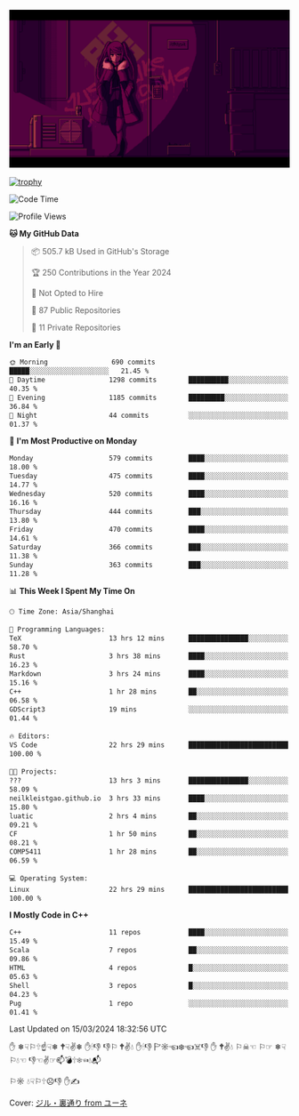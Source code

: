 ![](imgs/main.png)

[![trophy](https://github-profile-trophy.vercel.app/?username=NeilKleistGao&theme=dracula)](https://github.com/ryo-ma/github-profile-trophy)

<!--START_SECTION:waka-->
![Code Time](http://img.shields.io/badge/Code%20Time-759%20hrs%2012%20mins-blue)

![Profile Views](http://img.shields.io/badge/Profile%20Views-0-blue)

**🐱 My GitHub Data** 

> 📦 505.7 kB Used in GitHub's Storage 
 > 
> 🏆 250 Contributions in the Year 2024
 > 
> 🚫 Not Opted to Hire
 > 
> 📜 87 Public Repositories 
 > 
> 🔑 11 Private Repositories 
 > 
**I'm an Early 🐤** 

```text
🌞 Morning                690 commits         █████░░░░░░░░░░░░░░░░░░░░   21.45 % 
🌆 Daytime                1298 commits        ██████████░░░░░░░░░░░░░░░   40.35 % 
🌃 Evening                1185 commits        █████████░░░░░░░░░░░░░░░░   36.84 % 
🌙 Night                  44 commits          ░░░░░░░░░░░░░░░░░░░░░░░░░   01.37 % 
```
📅 **I'm Most Productive on Monday** 

```text
Monday                   579 commits         ████░░░░░░░░░░░░░░░░░░░░░   18.00 % 
Tuesday                  475 commits         ████░░░░░░░░░░░░░░░░░░░░░   14.77 % 
Wednesday                520 commits         ████░░░░░░░░░░░░░░░░░░░░░   16.16 % 
Thursday                 444 commits         ███░░░░░░░░░░░░░░░░░░░░░░   13.80 % 
Friday                   470 commits         ████░░░░░░░░░░░░░░░░░░░░░   14.61 % 
Saturday                 366 commits         ███░░░░░░░░░░░░░░░░░░░░░░   11.38 % 
Sunday                   363 commits         ███░░░░░░░░░░░░░░░░░░░░░░   11.28 % 
```


📊 **This Week I Spent My Time On** 

```text
🕑︎ Time Zone: Asia/Shanghai

💬 Programming Languages: 
TeX                      13 hrs 12 mins      ███████████████░░░░░░░░░░   58.70 % 
Rust                     3 hrs 38 mins       ████░░░░░░░░░░░░░░░░░░░░░   16.23 % 
Markdown                 3 hrs 24 mins       ████░░░░░░░░░░░░░░░░░░░░░   15.16 % 
C++                      1 hr 28 mins        ██░░░░░░░░░░░░░░░░░░░░░░░   06.58 % 
GDScript3                19 mins             ░░░░░░░░░░░░░░░░░░░░░░░░░   01.44 % 

🔥 Editors: 
VS Code                  22 hrs 29 mins      █████████████████████████   100.00 % 

🐱‍💻 Projects: 
???                      13 hrs 3 mins       ███████████████░░░░░░░░░░   58.09 % 
neilkleistgao.github.io  3 hrs 33 mins       ████░░░░░░░░░░░░░░░░░░░░░   15.80 % 
luatic                   2 hrs 4 mins        ██░░░░░░░░░░░░░░░░░░░░░░░   09.21 % 
CF                       1 hr 50 mins        ██░░░░░░░░░░░░░░░░░░░░░░░   08.21 % 
COMP5411                 1 hr 28 mins        ██░░░░░░░░░░░░░░░░░░░░░░░   06.59 % 

💻 Operating System: 
Linux                    22 hrs 29 mins      █████████████████████████   100.00 % 
```

**I Mostly Code in C++** 

```text
C++                      11 repos            ████░░░░░░░░░░░░░░░░░░░░░   15.49 % 
Scala                    7 repos             ██░░░░░░░░░░░░░░░░░░░░░░░   09.86 % 
HTML                     4 repos             █░░░░░░░░░░░░░░░░░░░░░░░░   05.63 % 
Shell                    3 repos             █░░░░░░░░░░░░░░░░░░░░░░░░   04.23 % 
Pug                      1 repo              ░░░░░░░░░░░░░░░░░░░░░░░░░   01.41 % 
```




 Last Updated on 15/03/2024 18:32:56 UTC
<!--END_SECTION:waka-->

✋ ❄☟⚐🕆☝☟❄ 🕈☟✌❄ ✋🕯👎 👎⚐ 🕈✌💧 ✋🕯👎 🏱☼☜❄☜☠👎 ✋ 🕈✌💧 ⚐☠☜ ⚐☞ ❄☟⚐💧☜ 👎☜✌☞📫💣🕆❄☜💧📬

⚐☼ 💧☟⚐🕆☹👎 ✋✍

Cover: [ジル・裏通り from ユーネ](https://www.pixiv.net/artworks/62127066)
